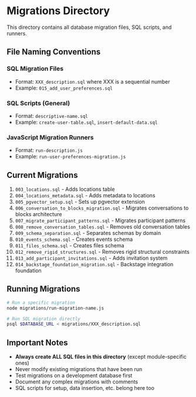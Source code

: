 # Migrations Directory

This directory contains all database migration files, SQL scripts, and runners.

## File Naming Conventions

### SQL Migration Files
- Format: `XXX_description.sql` where XXX is a sequential number
- Example: `015_add_user_preferences.sql`

### SQL Scripts (General)
- Format: `descriptive-name.sql`
- Example: `create-user-table.sql`, `insert-default-data.sql`

### JavaScript Migration Runners
- Format: `run-description.js`
- Example: `run-user-preferences-migration.js`

## Current Migrations

1. `003_locations.sql` - Adds locations table
2. `004_locations_metadata.sql` - Adds metadata to locations
3. `005_pgvector_setup.sql` - Sets up pgvector extension
4. `006_conversation_to_blocks_migration.sql` - Migrates conversations to blocks architecture
5. `007_migrate_participant_patterns.sql` - Migrates participant patterns
6. `008_remove_conversation_tables.sql` - Removes old conversation tables
7. `009_schema_separation.sql` - Separates schemas by domain
8. `010_events_schema.sql` - Creates events schema
9. `011_files_schema.sql` - Creates files schema
10. `012_remove_rigid_structures.sql` - Removes rigid structural constraints
11. `013_add_participant_invitations.sql` - Adds invitation system
12. `014_backstage_foundation_migration.sql` - Backstage integration foundation

## Running Migrations

```bash
# Run a specific migration
node migrations/run-migration-name.js

# Run SQL migration directly
psql $DATABASE_URL < migrations/XXX_description.sql
```

## Important Notes

- **Always create ALL SQL files in this directory** (except module-specific ones)
- Never modify existing migrations that have been run
- Test migrations on a development database first
- Document any complex migrations with comments
- SQL scripts for setup, data insertion, etc. belong here too